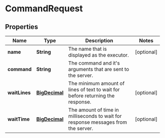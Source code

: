 
# CommandRequest

## Properties
Name | Type | Description | Notes
------------ | ------------- | ------------- | -------------
**name** | **String** | The name that is displayed as the executor. |  [optional]
**command** | **String** | The command and it&#39;s arguments that are sent to the server. | 
**waitLines** | [**BigDecimal**](BigDecimal.md) | The minimum amount of lines of text to wait for before returning the response. |  [optional]
**waitTime** | [**BigDecimal**](BigDecimal.md) | The amount of time in milliseconds to wait for response messages from the server. |  [optional]



